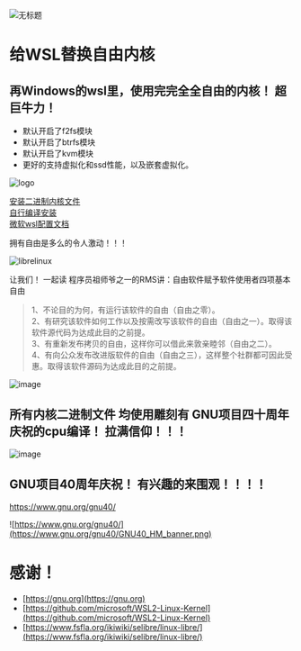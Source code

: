![无标题](https://github.com/zhenruyan/WSL-libre-linux-kernel/assets/9253251/64554eeb-1075-43b6-aba4-f1eb412d1143)


# 给WSL替换自由内核

## 再Windows的wsl里，使用完完全全自由的内核！ 超巨牛力！

* 默认开启了f2fs模块
* 默认开启了btrfs模块
* 默认开启了kvm模块 
* 更好的支持虚拟化和ssd性能，以及嵌套虚拟化。

![logo](https://www.fsfla.org/ikiwiki/selibre/linux-libre/100gnu+freedo.png)


[安装二进制内核文件](https://github.com/zhenruyan/WSL-libre-linux-kernel/wiki/install-kernel)  
[自行编译安装](https://github.com/zhenruyan/WSL-libre-linux-kernel/wiki/config-and-build-kernel)  
[微软wsl配置文档](https://learn.microsoft.com/zh-cn/windows/wsl/wsl-config)

拥有自由是多么的令人激动！！！

![librelinux](https://www.fsfla.org/ikiwiki/selibre/linux-libre/stux.jpg)

让我们！ 一起读 程序员祖师爷之一的RMS讲：自由软件赋予软件使用者四项基本自由

> 1、不论目的为何，有运行该软件的自由（自由之零）。  
> 2、有研究该软件如何工作以及按需改写该软件的自由（自由之一）。取得该软件源代码为达成此目的之前提。  
> 3、有重新发布拷贝的自由，这样你可以借此来敦亲睦邻（自由之二）。  
> 4、有向公众发布改进版软件的自由（自由之三），这样整个社群都可因此受惠。取得该软件源码为达成此目的之前提。  

![image](https://github.com/zhenruyan/WSL-libre-linux-kernel/assets/9253251/f7f8de26-7761-453f-90de-f6f44b9d7c63)


##  所有内核二进制文件  均使用雕刻有 GNU项目四十周年庆祝的cpu编译！ 拉满信仰！！！

![image](https://github.com/zhenruyan/WSL-libre-linux-kernel/assets/9253251/7de8fa88-8e5a-4f26-9a14-1df6126552d2)


##   GNU项目40周年庆祝！ 有兴趣的来围观！！！！

https://www.gnu.org/gnu40/  

![https://www.gnu.org/gnu40/](https://www.gnu.org/gnu40/GNU40_HM_banner.png)




#  感谢！

* [https://gnu.org](https://gnu.org)
* [https://github.com/microsoft/WSL2-Linux-Kernel](https://github.com/microsoft/WSL2-Linux-Kernel)
* [https://www.fsfla.org/ikiwiki/selibre/linux-libre/](https://www.fsfla.org/ikiwiki/selibre/linux-libre/)
